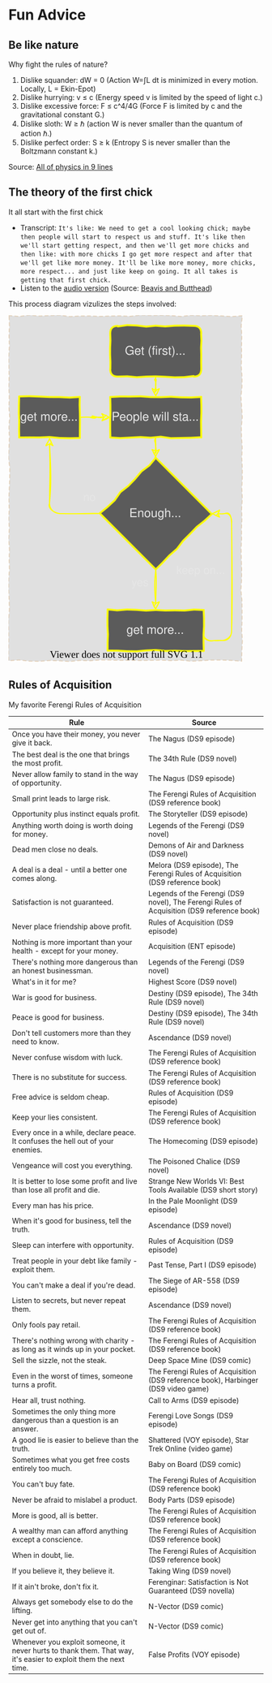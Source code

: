 # Fun Advice

## Be like nature

Why fight the rules of nature?

1. Dislike squander: dW = 0 (Action W=∫L dt is minimized in every motion. Locally, L = Ekin-Epot)
2. Dislike hurrying: v ≤ c (Energy speed v is limited by the speed of light c.)
3. Dislike excessive force: F ≤ c^4/4G (Force F is limited by c and the gravitational constant G.)
4. Dislike sloth: W ≥ ℏ (action W is never smaller than the quantum of action ℏ.)
5. Dislike perfect order: S ≥ k (Entropy S is never smaller than the Boltzmann constant k.)

Source: [All of physics in 9 lines](https://www.motionmountain.net/9lines.html)

## The theory of the first chick

It all start with the first chick

- Transcript: ```It's like: We need to get a cool looking chick; maybe then people will start to respect us and stuff. It's like then we'll start getting respect, and then we'll get more chicks and then like: with more chicks I go get more respect and after that we'll get like more money. It'll be like more money, more chicks, more respect... and just like keep on going. It all takes is getting that first chick.```
- Listen to the [audio version](_chicks-respect-money.mp3) (Source: [Beavis and Butthead](https://en.wikipedia.org/wiki/Beavis_and_Butt-Head))

This process diagram vizulizes the steps involved:

![image](_chicks-respect-money.drawio.svg)

## Rules of Acquisition

My favorite Ferengi Rules of Acquisition

| Rule                                                                                                             | Source                                                                                    |
|------------------------------------------------------------------------------------------------------------------|-------------------------------------------------------------------------------------------|
| Once you have their money, you never give it back.                                                               | The Nagus (DS9 episode)                                                                   |
| The best deal is the one that brings the most profit.                                                            | The 34th Rule (DS9 novel)                                                                 |
| Never allow family to stand in the way of opportunity.                                                           | The Nagus (DS9 episode)                                                                   |
| Small print leads to large risk.                                                                                 | The Ferengi Rules of Acquisition (DS9 reference book)                                     |
| Opportunity plus instinct equals profit.                                                                         | The Storyteller (DS9 episode)                                                             |
| Anything worth doing is worth doing for money.                                                                   | Legends of the Ferengi (DS9 novel)                                                        |
| Dead men close no deals.                                                                                         | Demons of Air and Darkness (DS9 novel)                                                    |
| A deal is a deal - until a better one comes along.                                                               | Melora (DS9 episode), The Ferengi Rules of Acquisition (DS9 reference book)               |
| Satisfaction is not guaranteed.                                                                                  | Legends of the Ferengi (DS9 novel), The Ferengi Rules of Acquisition (DS9 reference book) |
| Never place friendship above profit.                                                                             | Rules of Acquisition (DS9 episode)                                                        |
| Nothing is more important than your health - except for your money.                                              | Acquisition (ENT episode)                                                                 |
| There's nothing more dangerous than an honest businessman.                                                       | Legends of the Ferengi (DS9 novel)                                                        |
| What's in it for me?                                                                                             | Highest Score (DS9 novel)                                                                 |
| War is good for business.                                                                                        | Destiny (DS9 episode), The 34th Rule (DS9 novel)                                          |
| Peace is good for business.                                                                                      | Destiny (DS9 episode), The 34th Rule (DS9 novel)                                          |
| Don't tell customers more than they need to know.                                                                | Ascendance (DS9 novel)                                                                    |
| Never confuse wisdom with luck.                                                                                  | The Ferengi Rules of Acquisition (DS9 reference book)                                     |
| There is no substitute for success.                                                                              | The Ferengi Rules of Acquisition (DS9 reference book)                                     |
| Free advice is seldom cheap.                                                                                     | Rules of Acquisition (DS9 episode)                                                        |
| Keep your lies consistent.                                                                                       | The Ferengi Rules of Acquisition (DS9 reference book)                                     |
| Every once in a while, declare peace. It confuses the hell out of your enemies.                                  | The Homecoming (DS9 episode)                                                              |
| Vengeance will cost you everything.                                                                              | The Poisoned Chalice (DS9 novel)                                                          |
| It is better to lose some profit and live than lose all profit and die.                                          | Strange New Worlds VI: Best Tools Available (DS9 short story)                             |
| Every man has his price.                                                                                         | In the Pale Moonlight (DS9 episode)                                                       |
| When it's good for business, tell the truth.                                                                     | Ascendance (DS9 novel)                                                                    |
| Sleep can interfere with opportunity.                                                                            | Rules of Acquisition (DS9 episode)                                                        |
| Treat people in your debt like family - exploit them.                                                            | Past Tense, Part I (DS9 episode)                                                          |
| You can't make a deal if you're dead.                                                                            | The Siege of AR-558 (DS9 episode)                                                         |
| Listen to secrets, but never repeat them.                                                                        | Ascendance (DS9 novel)                                                                    |
| Only fools pay retail.                                                                                           | The Ferengi Rules of Acquisition (DS9 reference book)                                     |
| There's nothing wrong with charity - as long as it winds up in your pocket.                                      | The Ferengi Rules of Acquisition (DS9 reference book)                                     |
| Sell the sizzle, not the steak.                                                                                  | Deep Space Mine (DS9 comic)                                                               |
| Even in the worst of times, someone turns a profit.                                                              | The Ferengi Rules of Acquisition (DS9 reference book), Harbinger (DS9 video game)         |
| Hear all, trust nothing.                                                                                         | Call to Arms (DS9 episode)                                                                |
| Sometimes the only thing more dangerous than a question is an answer.                                            | Ferengi Love Songs (DS9 episode)                                                          |
| A good lie is easier to believe than the truth.                                                                  | Shattered (VOY episode), Star Trek Online (video game)                                    |
| Sometimes what you get free costs entirely too much.                                                             | Baby on Board (DS9 comic)                                                                 |
| You can't buy fate.                                                                                              | The Ferengi Rules of Acquisition (DS9 reference book)                                     |
| Never be afraid to mislabel a product.                                                                           | Body Parts (DS9 episode)                                                                  |
| More is good, all is better.                                                                                     | The Ferengi Rules of Acquisition (DS9 reference book)                                     |
| A wealthy man can afford anything except a conscience.                                                           | The Ferengi Rules of Acquisition (DS9 reference book)                                     |
| When in doubt, lie.                                                                                              | The Ferengi Rules of Acquisition (DS9 reference book)                                     |
| If you believe it, they believe it.                                                                              | Taking Wing (DS9 novel)                                                                   |
| If it ain't broke, don't fix it.                                                                                 | Ferenginar: Satisfaction is Not Guaranteed (DS9 novella)                                  |
| Always get somebody else to do the lifting.                                                                      | N-Vector (DS9 comic)                                                                      |
| Never get into anything that you can't get out of.                                                               | N-Vector (DS9 comic)                                                                      |
| Whenever you exploit someone, it never hurts to thank them. That way, it's easier to exploit them the next time. | False Profits (VOY episode)                                                               |
